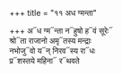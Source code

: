+++
title = "११ अध ग्मन्ता"

+++
अ᳓ध ग्म᳓न्ता न᳓हुषो ह᳓वं सूरेः᳓  
श्रो᳓ता राजानो अमृ᳓तस्य मन्द्राः  
नभोजु᳓वो य᳓न् निरव᳓स्य रा᳓धः  
प्र᳓शस्तये महिना᳓ र᳓थवते